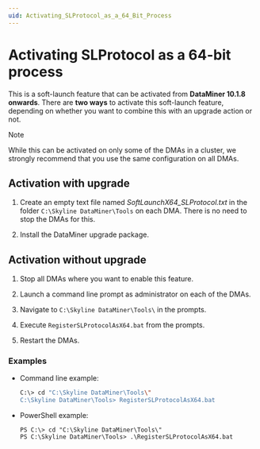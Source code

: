 ```yaml
---
uid: Activating_SLProtocol_as_a_64_Bit_Process
---
```


# Activating SLProtocol as a 64-bit process

This is a soft-launch feature that can be activated from **DataMiner 10.1.8 onwards**. There are **two ways** to activate this soft-launch feature, depending on whether you want to combine this with an upgrade action or not.

> [!NOTE]
> While this can be activated on only some of the DMAs in a cluster, we strongly recommend that you use the same configuration on all DMAs.

## Activation with upgrade

1. Create an empty text file named *SoftLaunchX64_SLProtocol.txt* in the folder `C:\Skyline DataMiner\Tools` on each DMA. There is no need to stop the DMAs for this.

1. Install the DataMiner upgrade package.

## Activation without upgrade

1. Stop all DMAs where you want to enable this feature.

1. Launch a command line prompt as administrator on each of the DMAs.

1. Navigate to `C:\Skyline DataMiner\Tools\` in the prompts.

1. Execute `RegisterSLProtocolAsX64.bat` from the prompts.

1. Restart the DMAs.

### Examples

- Command line example:

  ```bash
  C:\> cd "C:\Skyline DataMiner\Tools\"
  C:\Skyline DataMiner\Tools> RegisterSLProtocolAsX64.bat
  ```

- PowerShell example:

  ```pwsh
  PS C:\> cd "C:\Skyline DataMiner\Tools\"
  PS C:\Skyline DataMiner\Tools> .\RegisterSLProtocolAsX64.bat
  ```
